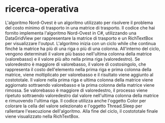 # ricerca-operativa

L'algoritmo Nord-Ovest è un algoritmo utilizzato per risolvere il problema del costo minimo di trasporto in una matrice di trasporto.
Il codice che hai fornito implementa l'algoritmo Nord-Ovest in C#, utilizzando una DataGridView per rappresentare la matrice di trasporto e un RichTextBox per visualizzare l'output.
L'algoritmo inizia con un ciclo while che continua finché la matrice ha più di una riga o più di una colonna. All'interno del ciclo, vengono determinati il valore più basso nell'ultima colonna della matrice (valorebasso) e il valore più alto nella prima riga (valoredestro). Se valoredestro è maggiore di valorebasso, il valore di costosingolo, che rappresenta il costo dell'elemento nella prima riga e prima colonna della matrice, viene moltiplicato per valorebasso e il risultato viene aggiunto al costototale. Il valore nella prima riga e ultima colonna della matrice viene aggiornato sottraendo valorebasso e la prima colonna della matrice viene rimossa. Se valorebasso è maggiore di valoredestro, il processo viene ripetuto sottraendo valoredestro dal valore nell'ultima colonna della matrice e rimuovendo l'ultima riga.
Il codice utilizza anche l'oggetto Color per colorare la cella del valore selezionato e l'oggetto Thread.Sleep per rallentare l'esecuzione dell'algoritmo.
Alla fine del ciclo, il costototale finale viene visualizzato nella RichTextBox.
